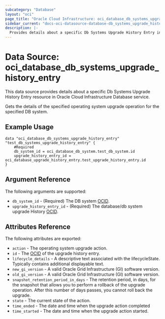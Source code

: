 ```yaml
---
subcategory: "Database"
layout: "oci"
page_title: "Oracle Cloud Infrastructure: oci_database_db_systems_upgrade_history_entry"
sidebar_current: "docs-oci-datasource-database-db_systems_upgrade_history_entry"
description: |-
  Provides details about a specific Db Systems Upgrade History Entry in Oracle Cloud Infrastructure Database service
---
```


# Data Source: oci_database_db_systems_upgrade_history_entry
This data source provides details about a specific Db Systems Upgrade History Entry resource in Oracle Cloud Infrastructure Database service.

Gets the details of the specified operating system upgrade operation for the specified DB system.


## Example Usage

```hcl
data "oci_database_db_systems_upgrade_history_entry" "test_db_systems_upgrade_history_entry" {
	#Required
	db_system_id = oci_database_db_system.test_db_system.id
	upgrade_history_entry_id = oci_database_upgrade_history_entry.test_upgrade_history_entry.id
}
```

## Argument Reference

The following arguments are supported:

* `db_system_id` - (Required) The DB system [OCID](https://docs.cloud.oracle.com/iaas/Content/General/Concepts/identifiers.htm).
* `upgrade_history_entry_id` - (Required) The database/db system upgrade History [OCID](https://docs.cloud.oracle.com/iaas/Content/General/Concepts/identifiers.htm).


## Attributes Reference

The following attributes are exported:

* `action` - The operating system upgrade action.
* `id` - The [OCID](https://docs.cloud.oracle.com/iaas/Content/General/Concepts/identifiers.htm) of the upgrade history entry.
* `lifecycle_details` - A descriptive text associated with the lifecycleState. Typically contains additional displayable text. 
* `new_gi_version` - A valid Oracle Grid Infrastructure (GI) software version.
* `old_gi_version` - A valid Oracle Grid Infrastructure (GI) software version.
* `snapshot_retention_period_in_days` - The retention period, in days, for the snapshot that allows you to perform a rollback of the upgrade operation. After this number of days passes, you cannot roll back the upgrade.
* `state` - The current state of the action.
* `time_ended` - The date and time when the upgrade action completed
* `time_started` - The date and time when the upgrade action started.

